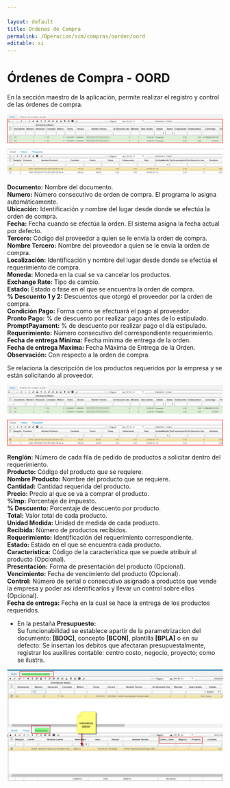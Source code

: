```yaml
---

layout: default
title: Ordenes de Compra
permalink: /Operacion/scm/compras/oorden/oord
editable: si
---
```


# Órdenes de Compra - OORD

En la sección maestro de la aplicación, permite realizar el registro y control de las órdenes de compra.  

![](oord1.png)

**Documento:** Nombre del documento.  
**Numero:** Número consecutivo de orden de compra. El programa lo asigna automáticamente.  
**Ubicación:** Identificación y nombre del lugar desde donde se efectúa la orden de compra.  
**Fecha:** Fecha cuando se efectúa la orden. El sistema asigna la fecha actual por defecto.  
**Tercero:** Código del proveedor a quien se le envía la orden de compra.  
**Nombre Tercero:** Nombre del proveedor a quien se le envía la orden de compra.  
**Localización:** Identificación y nombre del lugar desde donde se efectúa el requerimiento de compra.  
**Moneda:** Moneda en la cual se va cancelar los productos.  
**Exchange Rate:** Tipo de cambio.  
**Estado:** Estado o fase en el que se encuentra la orden de compra.  
**% Descuento 1 y 2:** Descuentos que otorgó el proveedor por la orden de compra.  
**Condición Pago:** Forma como se efectuará el pago al proveedor.  
**Pronto Pago:** % de descuento por realizar pago antes de lo estipulado.  
**PromptPayament:** % de descuento por realizar pago el día estipulado.  
**Requerimiento:** Número consecutivo del correspondiente requerimiento.  
**Fecha de entrega Minima:** Fecha minima de entrega de la orden.  
**Fecha de entrega Maxima:** Fecha Máxima de Entrega de la Orden.  
**Observación:** Con respecto a la orden de compra.  

Se relaciona la descripción de los productos requeridos por la empresa y se están solicitando al proveedor.  

![](oord2.png)

**Renglón:** Número de cada fila de pedido de productos a solicitar dentro del requerimiento.  
**Producto:** Código del producto que se requiere.  
**Nombre Producto:** Nombre del producto que se requiere.  
**Cantidad:** Cantidad requerida del producto.  
**Precio:** Precio al que se va a comprar el producto.  
**%Imp:** Porcentaje de impuesto.  
**% Descuento:** Porcentaje de descuento por producto.  
**Total:** Valor total de cada producto.  
**Unidad Medida:** Unidad de medida de cada producto.  
**Recibida:** Número de productos recibidos.  
**Requerimiento:** Identificación del requerimiento correspondiente.  
**Estado:**	Estado en el que se encuentra cada producto.  
**Característica:** Código de la característica que se puede atribuir al producto (Opcional).  
**Presentación:** Forma de presentación del producto (Opcional).  
**Vencimiento:** Fecha de vencimiento del producto (Opcional).  
**Control:**	Número de serial o consecutivo asignado a productos que vende la empresa y poder así identificarlos y llevar un control sobre ellos (Opcional).  
**Fecha de entrega:** Fecha en la cual se hace la entrega de los productos requeridos.  

* En la pestaña **Presupuesto:**  
 Su funcionabilidad se establece apartir de la parametrizacion del documento: **[BDOC]**, concepto **[BCON]**, plantilla **[BPLA]** o en su defecto: 
 Se insertan los debitos que afectaran presupuestalmente, registrar los auxilires contable: centro costo, negocio, proyecto; como se ilustra.  
 
 ![](oord3.png)











